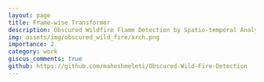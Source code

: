 ```yaml
---
layout: page
title: Frame-wise Transformer
description: Obscured Wildfire Flame Detection by Spatio-temporal Analysis of Smoke Patterns
img: assets/img/obscured_wild_fire/arch.png
importance: 2
category: work
giscus_comments: true
github: https://github.com/maheshmeleti/Obscured-Wild-Fire-Detection
---
```


